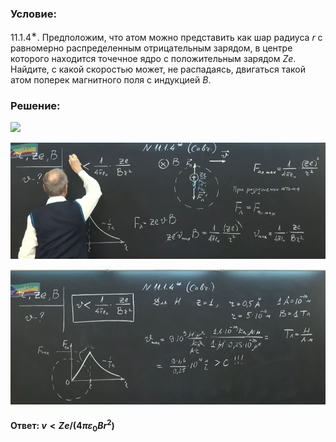 ###  Условие:

$11.1.4^{∗}.$ Предположим, что атом можно представить как шар радиуса $r$ с равномерно распределенным отрицательным зарядом, в центре которого находится точечное ядро с положительным зарядом $Ze$. Найдите, с какой скоростью может, не распадаясь, двигаться такой атом поперек магнитного поля с индукцией $B$.

###  Решение:

![](https://www.youtube.com/embed/v0EerBCilmw)

![|832x307, 67%](../../img/11.1.4/01.png)

![|853x365, 67%](../../img/11.1.4/02.png)

#### Ответ: $v < Ze/(4\pi\varepsilon_0Br^2)$